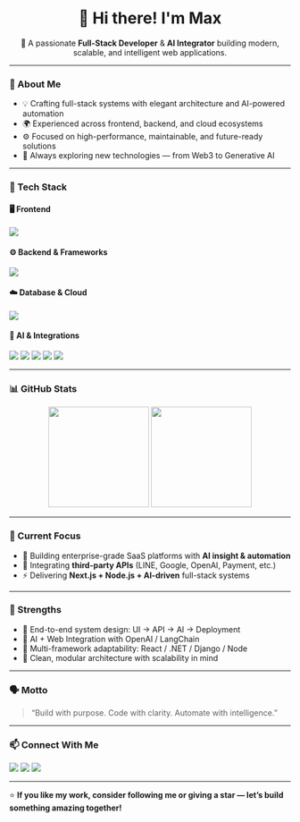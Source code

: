 <h1 align="center">👋 Hi there! I'm <strong>Max</strong></h1>

<p align="center">
  🚀 A passionate <b>Full-Stack Developer</b> & <b>AI Integrator</b> building modern, scalable, and intelligent web applications.
</p>

---

### 🧠 About Me

- 💡 Crafting full-stack systems with elegant architecture and AI-powered automation  
- 🌍 Experienced across frontend, backend, and cloud ecosystems  
- ⚙️ Focused on high-performance, maintainable, and future-ready solutions  
- 💬 Always exploring new technologies — from Web3 to Generative AI  

---

### 🧩 Tech Stack

#### 🖥️ Frontend
<p align="left">
  <img src="https://skillicons.dev/icons?i=react,nextjs,typescript,tailwind,materialui,html,css,javascript" />
</p>

#### ⚙️ Backend & Frameworks
<p align="left">
  <img src="https://skillicons.dev/icons?i=nodejs,express,dotnet,cs,python,django,flask,fastapi,laravel,php,strapi" />
</p>

#### ☁️ Database & Cloud
<p align="left">
  <img src="https://skillicons.dev/icons?i=firebase,supabase,mongodb,mysql,postgresql,azure,aws,vercel,linux" />
</p>

#### 🤖 AI & Integrations
<p align="left">
  <img src="https://img.shields.io/badge/OpenAI-412991?logo=openai&logoColor=white&style=for-the-badge" />
  <img src="https://img.shields.io/badge/LangChain-1C1C1C?logo=chainlink&logoColor=white&style=for-the-badge" />
  <img src="https://img.shields.io/badge/ChatGPT-00A67E?logo=openai&logoColor=white&style=for-the-badge" />
  <img src="https://img.shields.io/badge/LINE%20Messaging%20API-00C300?logo=line&logoColor=white&style=for-the-badge" />
  <img src="https://img.shields.io/badge/Google%20APIs-4285F4?logo=google&logoColor=white&style=for-the-badge" />
</p>

---

### 📊 GitHub Stats
<p align="center">
  <img height="180em" src="https://github-readme-stats.vercel.app/api?username=azure-stream001&show_icons=true&theme=radical" />
  <img height="180em" src="https://github-readme-stats.vercel.app/api/top-langs/?username=azure-stream001&layout=compact&theme=radical" />
</p>

---

### 🌟 Current Focus
- 🧱 Building enterprise-grade SaaS platforms with **AI insight & automation**
- 🤝 Integrating **third-party APIs** (LINE, Google, OpenAI, Payment, etc.)
- ⚡ Delivering **Next.js + Node.js + AI-driven** full-stack systems

---

### 🧩 Strengths
- 🔄 End-to-end system design: UI → API → AI → Deployment  
- 🧠 AI + Web Integration with OpenAI / LangChain  
- 🧭 Multi-framework adaptability: React / .NET / Django / Node  
- 🧰 Clean, modular architecture with scalability in mind  

---

### 🗣️ Motto
> “Build with purpose. Code with clarity. Automate with intelligence.”

---

### 📫 Connect With Me
<p align="left">
  <a href="#" target="_blank"><img src="https://img.shields.io/badge/LinkedIn-0A66C2?logo=linkedin&logoColor=white&style=for-the-badge" /></a>
  <a href="#" target="_blank"><img src="https://img.shields.io/badge/Portfolio-12100E?logo=vercel&logoColor=white&style=for-the-badge" /></a>
  <a href="mailto:your@email.com"><img src="https://img.shields.io/badge/Email-D14836?logo=gmail&logoColor=white&style=for-the-badge" /></a>
</p>

---

⭐ **If you like my work, consider following me or giving a star — let’s build something amazing together!**
